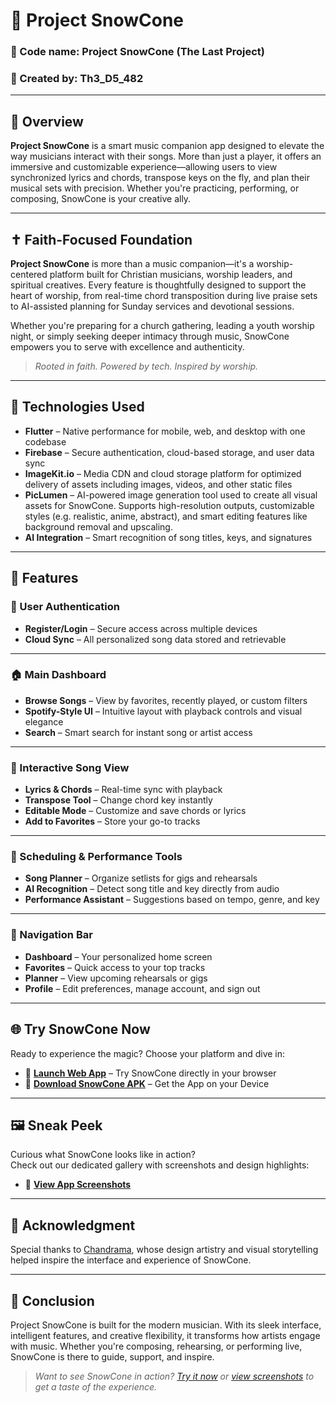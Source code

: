 # 🎵 Project SnowCone

### 🔐 Code name: Project SnowCone (The Last Project)  
### 👤 Created by: Th3_D5_482  

---

## 📘 Overview  
**Project SnowCone** is a smart music companion app designed to elevate the way musicians interact with their songs. More than just a player, it offers an immersive and customizable experience—allowing users to view synchronized lyrics and chords, transpose keys on the fly, and plan their musical sets with precision. Whether you're practicing, performing, or composing, SnowCone is your creative ally.

---

## ✝️ Faith-Focused Foundation  
**Project SnowCone** is more than a music companion—it's a worship-centered platform built for Christian musicians, worship leaders, and spiritual creatives. Every feature is thoughtfully designed to support the heart of worship, from real-time chord transposition during live praise sets to AI-assisted planning for Sunday services and devotional sessions.  

Whether you're preparing for a church gathering, leading a youth worship night, or simply seeking deeper intimacy through music, SnowCone empowers you to serve with excellence and authenticity.  

> _Rooted in faith. Powered by tech. Inspired by worship._

---

## 🧰 Technologies Used  
- **Flutter** – Native performance for mobile, web, and desktop with one codebase  
- **Firebase** – Secure authentication, cloud-based storage, and user data sync  
- **ImageKit.io** – Media CDN and cloud storage platform for optimized delivery of assets including images, videos, and other static files  
- **PicLumen** – AI-powered image generation tool used to create all visual assets for SnowCone. Supports high-resolution outputs, customizable styles (e.g. realistic, anime, abstract), and smart editing features like background removal and upscaling.  
- **AI Integration** – Smart recognition of song titles, keys, and signatures  

---

## 🚀 Features  

### 🔐 User Authentication  
- **Register/Login** – Secure access across multiple devices  
- **Cloud Sync** – All personalized song data stored and retrievable  

---

### 🏠 Main Dashboard  
- **Browse Songs** – View by favorites, recently played, or custom filters  
- **Spotify-Style UI** – Intuitive layout with playback controls and visual elegance  
- **Search** – Smart search for instant song or artist access  

---

### 🎼 Interactive Song View  
- **Lyrics & Chords** – Real-time sync with playback  
- **Transpose Tool** – Change chord key instantly  
- **Editable Mode** – Customize and save chords or lyrics  
- **Add to Favorites** – Store your go-to tracks  

---

### 📅 Scheduling & Performance Tools  
- **Song Planner** – Organize setlists for gigs and rehearsals  
- **AI Recognition** – Detect song title and key directly from audio  
- **Performance Assistant** – Suggestions based on tempo, genre, and key  

---

### 🧭 Navigation Bar  
- **Dashboard** – Your personalized home screen  
- **Favorites** – Quick access to your top tracks  
- **Planner** – View upcoming rehearsals or gigs  
- **Profile** – Edit preferences, manage account, and sign out  

---

## 🌐 Try SnowCone Now  

Ready to experience the magic? Choose your platform and dive in:

- 🔗 **[Launch Web App](https://th3d5482snowcone.netlify.app)** – Try SnowCone directly in your browser  
- 📱 **[Download SnowCone APK](https://github.com/Th3-D5-482/Project-SnowCone/releases/tag/V1.0.0/app-debug.apk)** – Get the App on your Device  

---

## 🖼️ Sneak Peek  

Curious what SnowCone looks like in action?  
Check out our dedicated gallery with screenshots and design highlights:

- 📸 **[View App Screenshots](screenshots.md)**  

---

## 🙏 Acknowledgment  
Special thanks to [Chandrama](https://www.figma.com/@chandrama), whose design artistry and visual storytelling helped inspire the interface and experience of SnowCone.

---

## 🎯 Conclusion  
Project SnowCone is built for the modern musician. With its sleek interface, intelligent features, and creative flexibility, it transforms how artists engage with music. Whether you're composing, rehearsing, or performing live, SnowCone is there to guide, support, and inspire.

> _Want to see SnowCone in action? [Try it now](https://th3d5482snowcone.netlify.app) or [view screenshots](screenshots.md) to get a taste of the experience._
